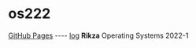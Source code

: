 # os222
[GitHub Pages](https://rikzakurnia.github.io/os222/) ---- [log](https://github.com/rikzakurnia/os222/blob/main/TXT/mylog.txt)
**Rikza**
Operating Systems 2022-1
